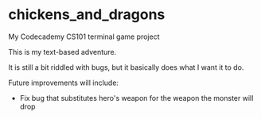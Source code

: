 # chickens_and_dragons
My Codecademy CS101 terminal game project

This is my text-based adventure.

It is still a bit riddled with bugs, but it basically does what I want it to do.

Future improvements will include:

- Fix bug that substitutes hero's weapon for the weapon the monster will drop
